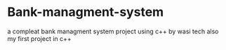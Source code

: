 # Bank-managment-system
a compleat bank managment system project using c++ by wasi tech also my first project in c++
